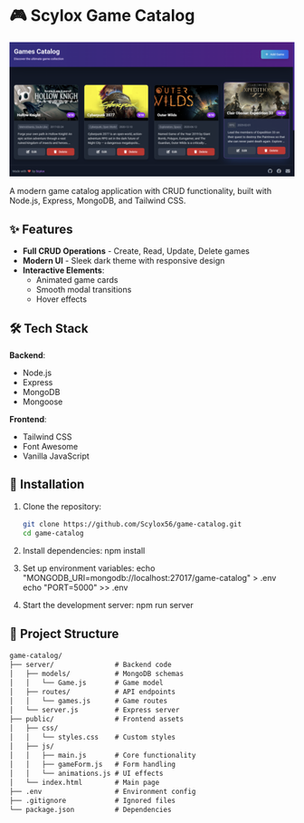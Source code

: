 # 🎮 Scylox Game Catalog

![Project Screenshot](/screenshot.png)

A modern game catalog application with CRUD functionality, built with Node.js, Express, MongoDB, and Tailwind CSS.

## ✨ Features

- **Full CRUD Operations** - Create, Read, Update, Delete games
- **Modern UI** - Sleek dark theme with responsive design
- **Interactive Elements**:
  - Animated game cards
  - Smooth modal transitions
  - Hover effects

## 🛠️ Tech Stack

**Backend**:
- Node.js
- Express
- MongoDB
- Mongoose

**Frontend**:
- Tailwind CSS
- Font Awesome
- Vanilla JavaScript

## 🚀 Installation

1. Clone the repository:
   ```bash
   git clone https://github.com/Scylox56/game-catalog.git
   cd game-catalog
2. Install dependencies:
    npm install
   
3. Set up environment variables:
    echo "MONGODB_URI=mongodb://localhost:27017/game-catalog" > .env
    echo "PORT=5000" >> .env

4. Start the development server:
    npm run server

## 📂 Project Structure

```text
game-catalog/
├── server/               # Backend code
│   ├── models/           # MongoDB schemas
│   │   └── Game.js       # Game model
│   ├── routes/           # API endpoints
│   │   └── games.js      # Game routes
│   └── server.js         # Express server
├── public/               # Frontend assets
│   ├── css/
│   │   └── styles.css    # Custom styles
│   ├── js/
│   │   ├── main.js       # Core functionality
│   │   ├── gameForm.js   # Form handling
│   │   └── animations.js # UI effects
│   └── index.html        # Main page
├── .env                  # Environment config
├── .gitignore            # Ignored files
└── package.json          # Dependencies
```


